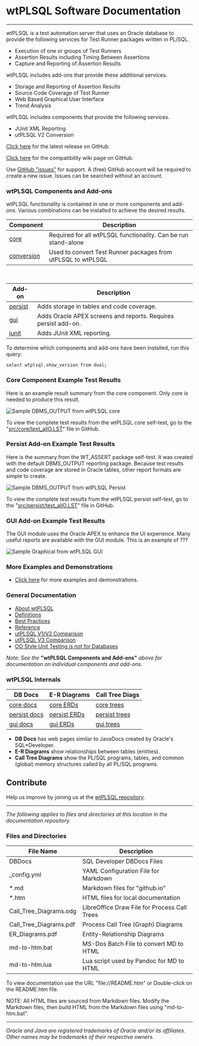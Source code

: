 
# wtPLSQL Software Documentation

---
wtPLSQL is a test automation server that uses an Oracle database to provide the following services for Test Runner packages written in PL/SQL.
* Execution of one or groups of Test Runners
* Assertion Results including Timing Between Assertions
* Capture and Reporting of Assertion Results

wtPLSQL includes add-ons that provide these additional services.
* Storage and Reporting of Assertion Results
* Source Code Coverage of Test Runner
* Web Based Graphical User Interface
* Trend Analysis

wtPLSQL includes components that provide the following services.
* JUnit XML Reporting
* utPLSQL V2 Conversion

[Click here](https://github.com/DDieterich/wtPLSQL/releases/latest) for the latest release on GitHub.

[Click here](https://github.com/DDieterich/wtPLSQL/wiki/Compatibility) for the compatibility wiki page on GitHub.

Use [GitHub "issues"](https://github.com/DDieterich/wtPLSQL/issues) for support.  A (free) GitHub account will be required to create a new issue.  Issues can be searched without an account.

### wtPLSQL Components and Add-ons

wtPLSQL functionality is contained in one or more components and add-ons.  Various combinations can be installed to achieve the desired results.

Component                       | Description
--------------------------------|------------
[core](core/README)             | Required for all wtPLSQL functionality. Can be run stand-alone
[conversion](conversion/README) | Used to convert Test Runner packages from utPLSQL to wtPLSQL

<br>

Add-on                       | Description
-----------------------------|------------
[persist](persist/README.md) | Adds storage in tables and code coverage.
[gui](gui/README.md)         | Adds Oracle APEX screens and reports. Requires persist add-on.
[junit](junit/README.md)     | Adds JUnit XML reporting.

To determine which components and add-ons have been installed, run this query:

```
select wtplsql.show_version from dual;
```

### Core Component Example Test Results

Here is an example result summary from the core component.  Only core is needed to produce this result.

<img src="images/Core Example wtPLSQL Test Results.PNG" alt="Sample DBMS_OUTPUT from wtPLSQL core">

To view the complete test results from the wtPLSQL core self-test, go to the "[src/core/test_allO.LST](https://github.com/DDieterich/wtPLSQL/blob/master/src/core/test_allO.LST)" file in GitHub.

### Persist Add-on Example Test Results

Here is the summary from the WT_ASSERT package self-test.  It was created with the default DBMS_OUTPUT reporting package.  Because test results and code coverage are stored in Oracle tables, other report formats are simple to create.

<img src="images/Persist Example wtPLSQL Test Results.PNG" alt="Sample DBMS_OUTPUT from wtPLSQL Persist">

To view the complete test results from the wtPLSQL persist self-test, go to the "[src/persist/test_allO.LST](https://github.com/DDieterich/wtPLSQL/blob/master/src/persist/test_allO.LST)" file in GitHub.

### GUI Add-on Example Test Results

The GUI module uses the Oracle APEX to enhance the UI experience.  Many useful reports are available with the GUI module.  This is an example of ???

<img src="images/GUI Example wtPLSQL Test Results.PNG" alt="Sample Graphical from wtPLSQL GUI">

### More Examples and Demonstrations
* [Click here](demo/README.md) for more examples and demonstrations.

### General Documentation

* [About wtPLSQL](About-wtPLSQL.md)
* [Definitions](Definitions.md)
* [Best Practices](Best-Practices.md)
* [Reference](Reference.md)
* [utPLSQL V1/V2 Comparison](utPLSQL-V2-Comparison.md)
* [utPLSQL V3 Comparison](utPLSQL-V3-Comparison.md)
* [OO Style Unit Testing is not for Databases](OO-Style-Unit-Testing.md)

*Note: See the* **"wtPLSQL Components and Add-ons"** *above for documentation on individual components and add-ons.*

### wtPLSQL Internals

DB Docs                                   | E-R Diagrams                            | Call Tree Diags
------------------------------------------|-----------------------------------------|----------------
[core docs](core/DBDocs/index.html)       | [core ERDs](core/ER_Diagrams.pdf)       | [core trees](core/Call_Tree_Diagrams.pdf)
[persist docs](persist/DBDocs/index.html) | [persist ERDs](persist/ER_Diagrams.pdf) | [persist trees](persist/Call_Tree_Diagrams.pdf)
[gui docs](gui/DBDocs/index.html)         | [gui ERDs](gui/ER_Diagrams.pdf)         | [gui trees](gui/Call_Tree_Diagrams.pdf)

* **DB Docs** has web pages similar to JavaDocs created by Oracle's SQL*Developer.
* **E-R Diagrams** show relationships between tables (entities).
* **Call Tree Diagrams** show the PL/SQL programs, tables, and common (global) memory structures called by all PL/SQL programs.

## Contribute

Help us improve by joining us at the [wtPLSQL repository](https://github.com/DDieterich/wtPLSQL).

---

*The following applies to files and directories at this location in the documentation repository.*

### Files and Directories

File Name              | Description
-----------------------|------------
DBDocs                 | SQL Developer DBDocs Files
_config.yml            | YAML Configuration File for Markdown
*.md                   | Markdown files for "github.io"
*.htm                  | HTML files for local documentation
Call_Tree_Diagrams.odg | LibreOffice Draw File for Process Call Trees
Call_Tree_Diagrams.pdf | Process Call Tree (Graph) Diagrams
ER_Diagrams.pdf        | Entity-Relationship Diagrams
md-to-htm.bat          | MS-Dos Batch File to convert MD to HTML
md-to-htm.lua          | Lua script used by Pandoc for MD to HTML

To view documentation use the URL "file://README.htm" or Double-click on the README.htm file.

NOTE: All HTML files are sourced from Markdown files.
  Modify the Markdown files, then build HTML from the
  Markdown files using "md-to-htm.bat".

---

_Oracle and Java are registered trademarks of Oracle and/or its affiliates. Other names may be trademarks of their respective owners._
